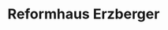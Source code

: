 ---
title: "Reformhaus Erzberger"
url: /korntal-muenchingen/reformhaus-erzberger/
shop: Lebensmittel
---